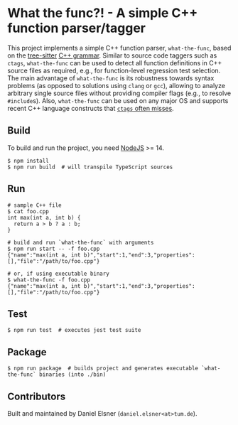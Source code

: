 # What the func?! - A simple C++ function parser/tagger

This project implements a simple C++ function parser, `what-the-func`, based on the [tree-sitter](https://tree-sitter.github.io/) [C++ grammar](https://github.com/tree-sitter/tree-sitter-cpp).
Similar to source code taggers such as `ctags`, `what-the-func` can be used to detect all function definitions in C++ source files as required, e.g., for function-level regression test selection.
The main advantage of `what-the-func` is its robustness towards syntax problems (as opposed to solutions using `clang` or `gcc`), allowing to analyze arbitrary single source files without providing compiler flags (e.g., to resolve `#include`s).
Also, `what-the-func` can be used on any major OS and supports recent C++ language constructs that [`ctags` often misses](https://github.com/universal-ctags/ctags/issues/3388).

## Build

To build and run the project, you need [NodeJS](https://nodejs.org/en/) >= 14.

```shell
$ npm install
$ npm run build  # will transpile TypeScript sources
```

## Run

```shell
# sample C++ file
$ cat foo.cpp
int max(int a, int b) {
  return a > b ? a : b;
}

# build and run `what-the-func` with arguments
$ npm run start -- -f foo.cpp
{"name":"max(int a, int b)","start":1,"end":3,"properties":[],"file":"/path/to/foo.cpp"}

# or, if using executable binary
$ what-the-func -f foo.cpp
{"name":"max(int a, int b)","start":1,"end":3,"properties":[],"file":"/path/to/foo.cpp"}
```

## Test

```shell
$ npm run test  # executes jest test suite
```

## Package

```shell
$ npm run package  # builds project and generates executable `what-the-func` binaries (into ./bin)
```

## Contributors

Built and maintained by Daniel Elsner (`daniel.elsner<at>tum.de`).
